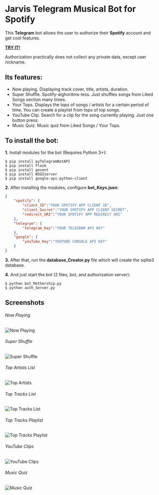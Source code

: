 # Jarvis Telegram Musical Bot for Spotify
This **Telegram** bot allows the user to authorize their **Spotify** account and get cool features.

**[TRY IT!](https://t.me/JarvisMusicalBot "TRY IT!")**

Authorization practically does not collect any private data, except user nickname.


## Its features:
- Now playing. Displaying track cover, title, artists, duration.
- Super Shuffle. Spotify-alghoritms-less. Just shuffles songs from Liked Songs section many times.
- Your Tops. Displays the tops of songs / artists for a certain period of time. You can create a playlist from tops of top songs.
- YouTube Clip. Search for a clip for the song currently playing. Just one button press.
- Music Quiz. Music quiz from Liked Songs / Your Tops.

## To install the bot:
**1.** Install modules for the bot (Requires Python 3+):

    $ pip install pyTelegramBotAPI
    $ pip install Flask
    $ pip install gevent
    $ pip install WSGIserver
    $ pip install google-api-python-client

**2.** After installing the modules, configure **bot_Keys.json:**
```json
{
    "spotify": {
        "client_ID":"YOUR SPOTIFY APP CLIENT ID",
        "client_Secret":"YOUR SPOTIFY APP CLIENT SECRET",
        "redirect_URI":"YOUR SPOTIFY APP REDIRECT URI"
    },
    "telegram": {
        "telegram_Key":"YOUR TELEGRAM API KEY"
    },
    "google": {
        "youTube_Key":"YOUTUBE CONSOLE API KEY"
    }
}
```
**3.** After that, run the **database_Creator.py** file which will create the sqlite3 database.

**4.** And just start the bot (2 files, bot, and authorization server):

    $ python bot_Mothership.py
    $ python auth_Server.py

## Screenshots
###### Now Playing
![Now Playing](https://github.com/Koteyk0o/Jarvis-Musical-Bot/blob/master/screenshots/now%20playing.png?raw=true "Now Playing")
###### Super Shuffle
![Super Shuffle](https://github.com/Koteyk0o/Jarvis-Musical-Bot/blob/master/screenshots/super%20shuffle.png?raw=true "Super Shuffle")
###### Top Artists List
![Top Artists](https://github.com/Koteyk0o/Jarvis-Musical-Bot/blob/master/screenshots/top%20artists%20display.png?raw=true "Top Artists")
###### Top Tracks List
![Top Tracks List](https://github.com/Koteyk0o/Jarvis-Musical-Bot/blob/master/screenshots/top%20tracks%20display.png?raw=true "Top Tracks List")
###### Top Tracks Playlist
![Top Tracks Playlist](https://github.com/Koteyk0o/Jarvis-Musical-Bot/blob/master/screenshots/top%20tracks%20playlist.png?raw=true "Top Tracks Playlist")
###### YouTube Clips
![YouTube Clips](https://github.com/Koteyk0o/Jarvis-Musical-Bot/blob/master/screenshots/youtube%20clip.png?raw=true "YouTube Clips")
###### Music Quiz
![Music Quiz](https://github.com/Koteyk0o/Jarvis-Musical-Bot/blob/master/screenshots/music%20quiz.png?raw=true "Music Quiz")
